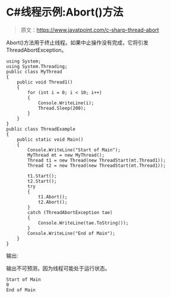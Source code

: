 # C#线程示例:Abort()方法

> 原文：<https://www.javatpoint.com/c-sharp-thread-abort>

Abort()方法用于终止线程。如果中止操作没有完成，它将引发 ThreadAbortException。

```
using System;
using System.Threading;
public class MyThread
{
    public void Thread1()
    {
        for (int i = 0; i < 10; i++)
        {
            Console.WriteLine(i);
            Thread.Sleep(200);
        }
    }
}
public class ThreadExample
{
    public static void Main()
    {
        Console.WriteLine("Start of Main");
        MyThread mt = new MyThread();
        Thread t1 = new Thread(new ThreadStart(mt.Thread1));
        Thread t2 = new Thread(new ThreadStart(mt.Thread1));

        t1.Start();
        t2.Start();
        try
        {
            t1.Abort();
            t2.Abort();
        }
        catch (ThreadAbortException tae)
        {
            Console.WriteLine(tae.ToString());
        }
        Console.WriteLine("End of Main");
    }
}

```

输出:

输出不可预测，因为线程可能处于运行状态。

```
Start of Main
0
End of Main

```